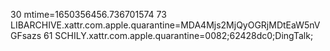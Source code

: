 30 mtime=1650356456.736701574
73 LIBARCHIVE.xattr.com.apple.quarantine=MDA4Mjs2MjQyOGRjMDtEaW5nVGFsazs
61 SCHILY.xattr.com.apple.quarantine=0082;62428dc0;DingTalk;
